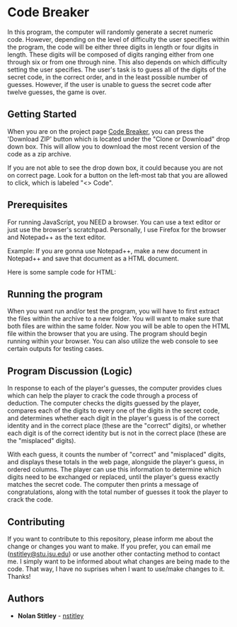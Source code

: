 # Code Breaker

In this program, the computer will randomly generate a secret numeric code. However, depending on the level of difficulty the user specifies within the program, the code will be either three digits in length or four digits in length. These digits will be composed of digits ranging either from one through six or from one through nine. This also depends on which difficulty setting the user specifies. The user's task is to guess all of the digits of the secret code, in the correct order, and in the least possible number of guesses. However, if the user is unable to guess the secret code after twelve guesses, the game is over.

## Getting Started

When you are on the project page [Code Breaker](https://github.com/nstitley/Portfolio_Part_One), you can press the 'Download ZIP' button which is located under the "Clone or Download" drop down box. This will allow you to download the most recent version of the code as a zip archive.

If you are not able to see the drop down box, it could because you are not on correct page. Look for a button on the left-most tab that you are allowed to click, which is labeled "<> Code".

## Prerequisites

For running JavaScript, you NEED a browser. You can use a text editor or just use the browser's scratchpad. Personally, I use Firefox for the browser and Notepad++ as the text editor.

Example: If you are gonna use Notepad++, make a new document in Notepad++ and save that document as a HTML document.

Here is some sample code for HTML:

<html>
   <head>
      <title>Codebreaker!</title>
      <meta charset="utf-8">
      <script type="text/javascript" src="p1.js"></script>
   </head> 
   <body>
      <div id="results"></div>
   </body> 
</html>

## Running the program

When you want run and/or test the program, you will have to first extract the files within the archive to a new folder. You will want to make sure that both files are within the same folder. Now you will be able to open the HTML file within the browser that you are using. The program should begin running within your browser. You can also utilize the web console to see certain outputs for testing cases.

## Program Discussion (Logic)

In response to each of the player's guesses, the computer provides clues which can help the player to crack the code through a process of deduction. The computer checks the digits guessed by the player, compares each of the digits to every one of the digits in the secret code, and determines whether each digit in the player's guess is of the correct identity and in the correct place (these are the "correct" digits), or whether each digit is of the correct identity but is not in the correct place (these are the "misplaced" digits).

With each guess, it counts the number of "correct" and "misplaced" digits, and displays these totals in the web page, alongside the player's guess, in ordered columns.  The player can use this information to determine which digits need to be exchanged or replaced, until the player's guess exactly matches the secret code.  The computer then prints a message of congratulations, along with the total number of guesses it took the player to crack the code.

## Contributing

If you want to contribute to this repository, please inform me about the change or changes you want to make. If you prefer, you can email me (nstitley@stu.jsu.edu) or use another other contacting method to contact me. I simply want to be informed about what changes are being made to the code. That way, I have no suprises when I want to use/make changes to it. Thanks! 

## Authors

* **Nolan Stitley** - [nstitley](https://github.com/nstitley)
